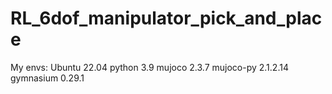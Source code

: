# RL_6dof_manipulator_pick_and_place


My envs:
Ubuntu 22.04
python 3.9
mujoco 2.3.7
mujoco-py 2.1.2.14
gymnasium 0.29.1
